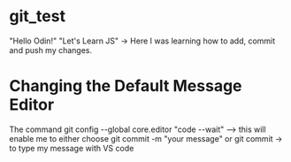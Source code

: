 # git_test
"Hello Odin!"
"Let's Learn JS" -> Here I was learning how to add, commit and push my changes.

# Changing the Default Message Editor
The command git config --global core.editor "code --wait" --> this will enable me to either choose git commit -m "your message" or git commit -> to type my message with VS code


